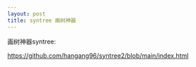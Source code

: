 ```yaml
---
layout: post
title: syntree 画树神器
---
```

画树神器syntree:

https://github.com/hangang96/syntree2/blob/main/index.html
